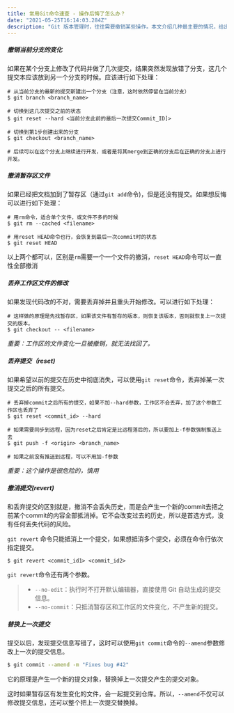 ```yaml
---
title: 常用Git命令速查 - 操作后悔了怎么办？
date: "2021-05-25T16:14:03.284Z"
description: "Git 版本管理时，往往需要撤销某些操作。本文介绍几种最主要的情况，给出详细的解释。"
---
```


#####  撤销当前分支的变化

如果在某个分支上修改了代码并做了几次提交，结果突然发现放错了分支，这几个提交本应该放到另一个分支的时候。应该进行如下处理：

```shell
# 从当前分支的最新的提交新建出一个分支（注意，这时依然停留在当前分支）
$ git branch <branch_name>

# 切换到这几次提交之前的状态
$ git reset --hard <当前分支此前的最后一次提交Commit_ID]>

# 切换到第1步创建出来的分支
$ git checkout <branch_name>

# 后续可以在这个分支上继续进行开发，或者是将其merge到正确的分支后在正确的分支上进行开发。
```



##### 撤消暂存区文件

如果已经把文档加到了暂存区（通过`git add`命令)，但是还没有提交。如果想反悔可以进行如下处理：

```shell
# 用rm命令，适合单个文件，或文件不多的时候
$ git rm --cached <filename>

# 用reset HEAD命令也行，会恢复到最后一次commit时的状态
$ git reset HEAD
```

以上两个都可以，区别是`rm`需要一个一个文件的撤消，`reset HEAD`命令可以一直性全部撤消



##### 丢弃工作区文件的修改

如果发现代码改的不对，需要丢弃掉并且重头开始修改。可以进行如下处理：

```shell
# 这样做的原理是先找暂存区，如果该文件有暂存的版本，则恢复该版本，否则就恢复上一次提交的版本。
$ git checkout -- <filename>
```

*重要：工作区的文件变化一旦被撤销，就无法找回了。*



##### 丢弃提交（reset)

如果希望以前的提交在历史中彻底消失，可以使用`git reset`命令，丢弃掉某一次提交之后的所有提交。

```shell
# 丢弃掉commit之后所有的提交，如果不加--hard参数，工作区不会丢弃，加了这个参数工作区也丢弃了
$ git reset <commit_id> --hard

# 如果需要同步到远程，因为reset之后肯定是比远程落后的，所以要加上-f参数强制推送上去
$ git push -f <origin> <branch_name>

# 如果之前没有推送到远程，可以不用加-f参数
```

*重要：这个操作是很危险的，慎用*



##### 撤消提交(revert)

和丢弃提交的区别就是，撤消不会丢失历史，而是会产生一个新的commit去把之前某个commit的内容全部抵消掉。它不会改变过去的历史，所以是首选方式，没有任何丢失代码的风险。

`git revert` 命令只能抵消上一个提交，如果想抵消多个提交，必须在命令行依次指定提交。

```shell
$ git revert <commit_id1> <commit_id2> 
```

`git revert`命令还有两个参数。

> - `--no-edit`：执行时不打开默认编辑器，直接使用 Git 自动生成的提交信息。
> - `--no-commit`：只抵消暂存区和工作区的文件变化，不产生新的提交。



##### 替换上一次提交

提交以后，发现提交信息写错了，这时可以使用`git commit`命令的`--amend`参数修改上一次的提交信息。

 ```bash
 $ git commit --amend -m "Fixes bug #42"
 ```

它的原理是产生一个新的提交对象，替换掉上一次提交产生的提交对象。

这时如果暂存区有发生变化的文件，会一起提交到仓库。所以，`--amend`不仅可以修改提交信息，还可以整个把上一次提交替换掉。
